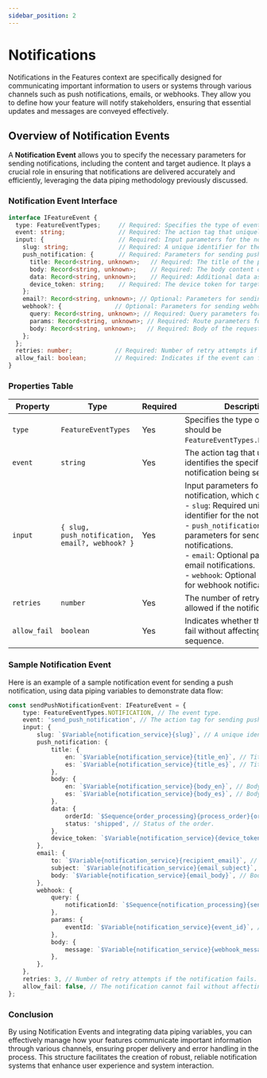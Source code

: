 ```yaml
---
sidebar_position: 2
---
```


# Notifications

Notifications in the Features context are specifically designed for communicating important information to users or systems through various channels such as push notifications, emails, or webhooks. They allow you to define how your feature will notify stakeholders, ensuring that essential updates and messages are conveyed effectively.

## Overview of Notification Events

A **Notification Event** allows you to specify the necessary parameters for sending notifications, including the content and target audience. It plays a crucial role in ensuring that notifications are delivered accurately and efficiently, leveraging the data piping methodology previously discussed.

### Notification Event Interface

```typescript
interface IFeatureEvent {
  type: FeatureEventTypes;     // Required: Specifies the type of event (should be FeatureEventTypes.NOTIFICATION).
  event: string;               // Required: The action tag that uniquely identifies the specific notification being sent.
  input: {                     // Required: Input parameters for the notification.
    slug: string;              // Required: A unique identifier for the notification event.
    push_notification: {       // Required: Parameters for sending push notifications.
      title: Record<string, unknown>;   // Required: The title of the push notification.
      body: Record<string, unknown>;    // Required: The body content of the push notification.
      data: Record<string, unknown>;    // Required: Additional data associated with the push notification.
      device_token: string;    // Required: The device token for targeting the recipient device.
    };
    email?: Record<string, unknown>; // Optional: Parameters for sending email notifications.
    webhook?: {               // Optional: Parameters for sending webhook notifications.
      query: Record<string, unknown>; // Required: Query parameters for the webhook.
      params: Record<string, unknown>; // Required: Route parameters for the webhook.
      body: Record<string, unknown>;   // Required: Body of the request for the webhook.
    };  
  };
  retries: number;            // Required: Number of retry attempts if the notification fails.
  allow_fail: boolean;        // Required: Indicates if the event can fail without affecting the overall sequence.
}
```

### Properties Table

| Property       | Type                                    | Required | Description                                                                                     |
|----------------|-----------------------------------------|----------|-------------------------------------------------------------------------------------------------|
| `type`         | `FeatureEventTypes`                     | Yes      | Specifies the type of event, should be `FeatureEventTypes.NOTIFICATION`.                       |
| `event`        | `string`                                | Yes      | The action tag that uniquely identifies the specific notification being sent.                   |
| `input`        | `{ slug, push_notification, email?, webhook? }` | Yes      | Input parameters for the notification, which can include: <br/>- `slug`: Required unique identifier for the notification.<br/>- `push_notification`: Required parameters for sending push notifications.<br/>- `email`: Optional parameters for email notifications.<br/>- `webhook`: Optional parameters for webhook notifications. |
| `retries`      | `number`                                | Yes      | The number of retry attempts allowed if the notification fails.                                 |
| `allow_fail`   | `boolean`                               | Yes      | Indicates whether the event can fail without affecting the overall sequence.                    |

### Sample Notification Event

Here is an example of a sample notification event for sending a push notification, using data piping variables to demonstrate data flow:

```typescript
const sendPushNotificationEvent: IFeatureEvent = {
    type: FeatureEventTypes.NOTIFICATION, // The event type.
    event: 'send_push_notification', // The action tag for sending push notifications.
    input: {
        slug: `$Variable{notification_service}{slug}`, // A unique identifier for the notification event from the variable.
        push_notification: {
            title: {
                en: `$Variable{notification_service}{title_en}`, // Title in English from the variable.
                es: `$Variable{notification_service}{title_es}`, // Title in Spanish from the variable.
            },
            body: {
                en: `$Variable{notification_service}{body_en}`, // Body in English from the variable.
                es: `$Variable{notification_service}{body_es}`, // Body in Spanish from the variable.
            },
            data: {
                orderId: `$Sequence{order_processing}{process_order}{order_id}`, // Additional data associated with the push notification.
                status: 'shipped', // Status of the order.
            },
            device_token: `$Variable{notification_service}{device_token}`, // Device token for targeting the recipient device from the variable.
        },
        email: {
            to: `$Variable{notification_service}{recipient_email}`, // Recipient email address from the variable.
            subject: `$Variable{notification_service}{email_subject}`, // Subject of the email from the variable.
            body: `$Variable{notification_service}{email_body}`, // Body content of the email from the variable.
        },
        webhook: {
            query: {
                notificationId: `$Sequence{notification_processing}{send_notification}{notification_id}`, // Query parameter for the webhook from a sequence.
            },
            params: {
                eventId: `$Variable{notification_service}{event_id}`, // Route parameter for the webhook from the variable.
            },
            body: {
                message: `$Variable{notification_service}{webhook_message}`, // Body of the request for the webhook from the variable.
            },
        },
    },
    retries: 3, // Number of retry attempts if the notification fails.
    allow_fail: false, // The notification cannot fail without affecting the overall sequence.
};
```

### Conclusion

By using Notification Events and integrating data piping variables, you can effectively manage how your features communicate important information through various channels, ensuring proper delivery and error handling in the process. This structure facilitates the creation of robust, reliable notification systems that enhance user experience and system interaction.
